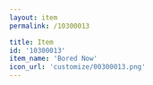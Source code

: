 ```yaml
---
layout: item
permalink: /10300013

title: Item
id: '10300013'
item_name: 'Bored Now'
icon_url: 'customize/00300013.png'
---
```

